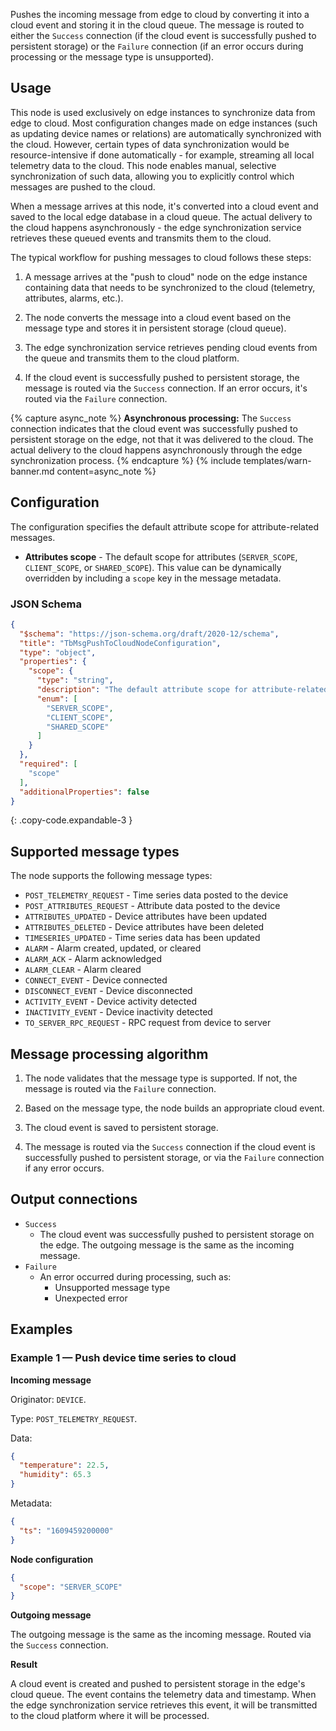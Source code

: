 Pushes the incoming message from edge to cloud by converting it into a cloud event and storing it in the cloud queue. The message is routed to either the `Success` connection (if
the cloud event is successfully pushed to persistent storage) or the `Failure` connection (if an error occurs during processing or the message type is unsupported).

## Usage

This node is used exclusively on edge instances to synchronize data from edge to cloud. Most configuration changes made on edge instances (such as updating device names or
relations) are automatically synchronized with the cloud. However, certain types of data synchronization would be resource-intensive if done automatically - for
example, streaming all local telemetry data to the cloud. This node enables manual, selective synchronization of such data, allowing you to explicitly control
which messages are pushed to the cloud.

When a message arrives at this node, it's converted into a cloud event and saved to the local edge database in a cloud queue. The actual delivery to the cloud happens
asynchronously - the edge synchronization service retrieves these queued events and transmits them to the cloud.

The typical workflow for pushing messages to cloud follows these steps:

1. A message arrives at the "push to cloud" node on the edge instance containing data that needs to be synchronized to the cloud (telemetry, attributes, alarms, etc.).

2. The node converts the message into a cloud event based on the message type and stores it in persistent storage (cloud queue).

3. The edge synchronization service retrieves pending cloud events from the queue and transmits them to the cloud platform.

4. If the cloud event is successfully pushed to persistent storage, the message is routed via the `Success` connection. If an error occurs, it's routed via the `Failure`
   connection.

{% capture async_note %}
**Asynchronous processing:** The `Success` connection indicates that the cloud event was successfully pushed to persistent storage on the edge, not that it was delivered to the
cloud. The actual delivery to the cloud happens asynchronously through the edge synchronization process.
{% endcapture %}
{% include templates/warn-banner.md content=async_note %}

## Configuration

The configuration specifies the default attribute scope for attribute-related messages.

- **Attributes scope** - The default scope for attributes (`SERVER_SCOPE`, `CLIENT_SCOPE`, or `SHARED_SCOPE`). This value can be dynamically overridden by including a `scope` key
  in the message metadata.

### JSON Schema

```json
{
  "$schema": "https://json-schema.org/draft/2020-12/schema",
  "title": "TbMsgPushToCloudNodeConfiguration",
  "type": "object",
  "properties": {
    "scope": {
      "type": "string",
      "description": "The default attribute scope for attribute-related messages.",
      "enum": [
        "SERVER_SCOPE",
        "CLIENT_SCOPE",
        "SHARED_SCOPE"
      ]
    }
  },
  "required": [
    "scope"
  ],
  "additionalProperties": false
}
```
{: .copy-code.expandable-3 }

## Supported message types

The node supports the following message types:

- `POST_TELEMETRY_REQUEST` - Time series data posted to the device
- `POST_ATTRIBUTES_REQUEST` - Attribute data posted to the device
- `ATTRIBUTES_UPDATED` - Device attributes have been updated
- `ATTRIBUTES_DELETED` - Device attributes have been deleted
- `TIMESERIES_UPDATED` - Time series data has been updated
- `ALARM` - Alarm created, updated, or cleared
- `ALARM_ACK` - Alarm acknowledged
- `ALARM_CLEAR` - Alarm cleared
- `CONNECT_EVENT` - Device connected
- `DISCONNECT_EVENT` - Device disconnected
- `ACTIVITY_EVENT` - Device activity detected
- `INACTIVITY_EVENT` - Device inactivity detected
- `TO_SERVER_RPC_REQUEST` - RPC request from device to server

## Message processing algorithm

1. The node validates that the message type is supported. If not, the message is routed via the `Failure` connection.

2. Based on the message type, the node builds an appropriate cloud event.

3. The cloud event is saved to persistent storage.

4. The message is routed via the `Success` connection if the cloud event is successfully pushed to persistent storage, or via the `Failure` connection if any error occurs.

## Output connections

- `Success`
    - The cloud event was successfully pushed to persistent storage on the edge. The outgoing message is the same as the incoming message.
- `Failure`
    - An error occurred during processing, such as:
        - Unsupported message type
        - Unexpected error

## Examples

### Example 1 — Push device time series to cloud

**Incoming message**

Originator: `DEVICE`.

Type: `POST_TELEMETRY_REQUEST`.

Data:

```json
{
  "temperature": 22.5,
  "humidity": 65.3
}
```

Metadata:

```json
{
  "ts": "1609459200000"
}
```

**Node configuration**

```json
{
  "scope": "SERVER_SCOPE"
}
```

**Outgoing message**

The outgoing message is the same as the incoming message. Routed via the `Success` connection.

**Result**

A cloud event is created and pushed to persistent storage in the edge's cloud queue. The event contains the telemetry data and timestamp. When the edge synchronization service
retrieves this event, it will be transmitted to the cloud platform where it will be processed.
